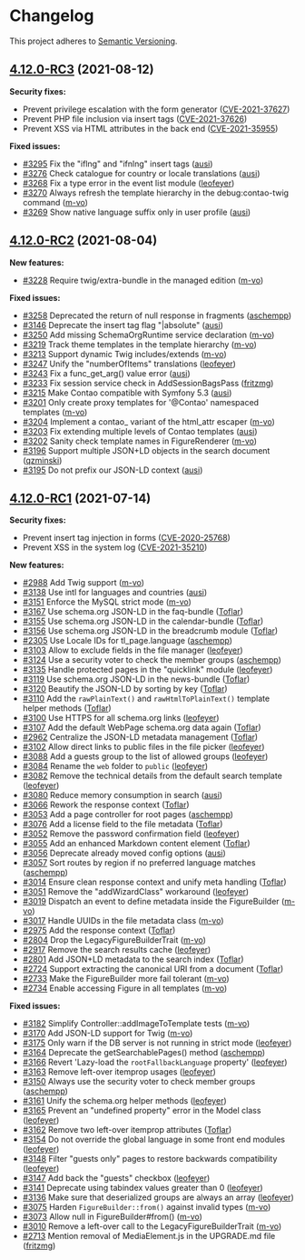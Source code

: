 # Changelog

This project adheres to [Semantic Versioning].

## [4.12.0-RC3] (2021-08-12)

**Security fixes:**

- Prevent privilege escalation with the form generator ([CVE-2021-37627])
- Prevent PHP file inclusion via insert tags ([CVE-2021-37626])
- Prevent XSS via HTML attributes in the back end ([CVE-2021-35955])

**Fixed issues:**

- [#3295] Fix the "iflng" and "ifnlng" insert tags ([ausi])
- [#3276] Check catalogue for country or locale translations ([ausi])
- [#3268] Fix a type error in the event list module ([leofeyer])
- [#3270] Always refresh the template hierarchy in the debug:contao-twig command ([m-vo])
- [#3269] Show native language suffix only in user profile ([ausi])

## [4.12.0-RC2] (2021-08-04)

**New features:**

- [#3228] Require twig/extra-bundle in the managed edition ([m-vo])

**Fixed issues:**

- [#3258] Deprecated the return of null response in fragments ([aschempp])
- [#3146] Deprecate the insert tag flag "|absolute" ([ausi])
- [#3250] Add missing SchemaOrgRuntime service declaration ([m-vo])
- [#3219] Track theme templates in the template hierarchy ([m-vo])
- [#3213] Support dynamic Twig includes/extends ([m-vo])
- [#3247] Unify the "numberOfItems" translations ([leofeyer])
- [#3243] Fix a func_get_arg() value error ([ausi])
- [#3233] Fix session service check in AddSessionBagsPass ([fritzmg])
- [#3215] Make Contao compatible with Symfony 5.3 ([ausi])
- [#3201] Only create proxy templates for '@Contao' namespaced templates ([m-vo])
- [#3204] Implement a contao_ variant of the html_attr escaper ([m-vo])
- [#3203] Fix extending multiple levels of Contao templates ([ausi])
- [#3202] Sanity check template names in FigureRenderer ([m-vo])
- [#3196] Support multiple JSON+LD objects in the search document ([qzminski])
- [#3195] Do not prefix our JSON-LD context ([ausi])

## [4.12.0-RC1] (2021-07-14)

**Security fixes:**

- Prevent insert tag injection in forms ([CVE-2020-25768])
- Prevent XSS in the system log ([CVE-2021-35210])

**New features:**

- [#2988] Add Twig support ([m-vo])
- [#3138] Use intl for languages and countries ([ausi])
- [#3151] Enforce the MySQL strict mode ([m-vo])
- [#3167] Use schema.org JSON-LD in the faq-bundle ([Toflar])
- [#3155] Use schema.org JSON-LD in the calendar-bundle ([Toflar])
- [#3156] Use schema.org JSON-LD in the breadcrumb module ([Toflar])
- [#2305] Use Locale IDs for tl_page.language ([aschempp])
- [#3103] Allow to exclude fields in the file manager ([leofeyer])
- [#3124] Use a security voter to check the member groups ([aschempp])
- [#3135] Handle protected pages in the "quicklink" module ([leofeyer])
- [#3119] Use schema.org JSON-LD in the news-bundle ([Toflar])
- [#3120] Beautify the JSON-LD by sorting by key ([Toflar])
- [#3110] Add the `rawPlainText()` and `rawHtmlToPlainText()` template helper methods ([Toflar])
- [#3100] Use HTTPS for all schema.org links ([leofeyer])
- [#3107] Add the default WebPage schema.org data again ([Toflar])
- [#2962] Centralize the JSON-LD metadata management ([Toflar])
- [#3102] Allow direct links to public files in the file picker ([leofeyer])
- [#3088] Add a guests group to the list of allowed groups ([leofeyer])
- [#3084] Rename the `web` folder to `public` ([leofeyer])
- [#3082] Remove the technical details from the default search template ([leofeyer])
- [#3080] Reduce memory consumption in search ([ausi])
- [#3066] Rework the response context ([Toflar])
- [#3053] Add a page controller for root pages ([aschempp])
- [#3076] Add a license field to the file metadata ([Toflar])
- [#3052] Remove the password confirmation field ([leofeyer])
- [#3055] Add an enhanced Markdown content element ([Toflar])
- [#3056] Deprecate already moved config options ([ausi])
- [#3057] Sort routes by region if no preferred language matches ([aschempp])
- [#3014] Ensure clean response context and unify meta handling ([Toflar])
- [#3051] Remove the "addWizardClass" workaround ([leofeyer])
- [#3019] Dispatch an event to define metadata inside the FigureBuilder ([m-vo])
- [#3017] Handle UUIDs in the file metadata class ([m-vo])
- [#2975] Add the response context ([Toflar])
- [#2804] Drop the LegacyFigureBuilderTrait ([m-vo])
- [#2917] Remove the search results cache ([leofeyer])
- [#2801] Add JSON+LD metadata to the search index ([Toflar])
- [#2724] Support extracting the canonical URI from a document ([Toflar])
- [#2733] Make the FigureBuilder more fail tolerant ([m-vo])
- [#2734] Enable accessing Figure in all templates ([m-vo])

**Fixed issues:**

- [#3182] Simplify Controller::addImageToTemplate tests ([m-vo])
- [#3170] Add JSON-LD support for Twig ([m-vo])
- [#3175] Only warn if the DB server is not running in strict mode ([leofeyer])
- [#3164] Deprecate the getSearchablePages() method ([aschempp])
- [#3166] Revert 'Lazy-load the `rootFallbackLanguage` property' ([leofeyer])
- [#3163] Remove left-over itemprop usages ([leofeyer])
- [#3150] Always use the security voter to check member groups ([aschempp])
- [#3161] Unify the schema.org helper methods ([leofeyer])
- [#3165] Prevent an "undefined property" error in the Model class ([leofeyer])
- [#3162] Remove two left-over itemprop attributes ([Toflar])
- [#3154] Do not override the global language in some front end modules ([leofeyer])
- [#3148] Filter "guests only" pages to restore backwards compatibility ([leofeyer])
- [#3147] Add back the "guests" checkbox ([leofeyer])
- [#3141] Deprecate using tabindex values greater than 0 ([leofeyer])
- [#3136] Make sure that deserialized groups are always an array ([leofeyer])
- [#3075] Harden `FigureBuilder::from()` against invalid types ([m-vo])
- [#3073] Allow null in FigureBuilder#from() ([m-vo])
- [#3010] Remove a left-over call to the LegacyFigureBuilderTrait ([m-vo])
- [#2713] Mention removal of MediaElement.js in the UPGRADE.md file ([fritzmg])

[Semantic Versioning]: https://semver.org/spec/v2.0.0.html
[4.12.0-RC3]: https://github.com/contao/contao/releases/tag/4.12.0-RC3
[4.12.0-RC2]: https://github.com/contao/contao/releases/tag/4.12.0-RC2
[4.12.0-RC1]: https://github.com/contao/contao/releases/tag/4.12.0-RC1
[CVE-2021-37627]: https://github.com/contao/contao/security/advisories/GHSA-hq5m-mqmx-fw6m
[CVE-2021-37626]: https://github.com/contao/contao/security/advisories/GHSA-r6mv-ppjc-4hgr
[CVE-2021-35955]: https://github.com/contao/contao/security/advisories/GHSA-hr3h-x6gq-rqcp
[CVE-2020-25768]: https://github.com/contao/contao/security/advisories/GHSA-f7wm-x4gw-6m23
[CVE-2021-35210]: https://github.com/contao/contao/security/advisories/GHSA-h58v-c6rf-g9f7
[aschempp]: https://github.com/aschempp
[ausi]: https://github.com/ausi
[fritzmg]: https://github.com/fritzmg
[leofeyer]: https://github.com/leofeyer
[m-vo]: https://github.com/m-vo
[qzminski]: https://github.com/qzminski
[Toflar]: https://github.com/Toflar
[#3295]: https://github.com/contao/contao/pull/3295
[#3276]: https://github.com/contao/contao/pull/3276
[#3268]: https://github.com/contao/contao/pull/3268
[#3270]: https://github.com/contao/contao/pull/3270
[#3269]: https://github.com/contao/contao/pull/3269
[#3228]: https://github.com/contao/contao/pull/3228
[#3258]: https://github.com/contao/contao/pull/3258
[#3146]: https://github.com/contao/contao/pull/3146
[#3250]: https://github.com/contao/contao/pull/3250
[#3219]: https://github.com/contao/contao/pull/3219
[#3213]: https://github.com/contao/contao/pull/3213
[#3247]: https://github.com/contao/contao/pull/3247
[#3243]: https://github.com/contao/contao/pull/3243
[#3233]: https://github.com/contao/contao/pull/3233
[#3215]: https://github.com/contao/contao/pull/3215
[#3201]: https://github.com/contao/contao/pull/3201
[#3204]: https://github.com/contao/contao/pull/3204
[#3203]: https://github.com/contao/contao/pull/3203
[#3202]: https://github.com/contao/contao/pull/3202
[#3196]: https://github.com/contao/contao/pull/3196
[#3195]: https://github.com/contao/contao/pull/3195
[#2988]: https://github.com/contao/contao/pull/2988
[#3138]: https://github.com/contao/contao/pull/3138
[#3151]: https://github.com/contao/contao/pull/3151
[#3167]: https://github.com/contao/contao/pull/3167
[#3155]: https://github.com/contao/contao/pull/3155
[#3156]: https://github.com/contao/contao/pull/3156
[#2305]: https://github.com/contao/contao/pull/2305
[#3103]: https://github.com/contao/contao/pull/3103
[#3124]: https://github.com/contao/contao/pull/3124
[#3135]: https://github.com/contao/contao/pull/3135
[#3119]: https://github.com/contao/contao/pull/3119
[#3120]: https://github.com/contao/contao/pull/3120
[#3110]: https://github.com/contao/contao/pull/3110
[#3100]: https://github.com/contao/contao/pull/3100
[#3107]: https://github.com/contao/contao/pull/3107
[#2962]: https://github.com/contao/contao/pull/2962
[#3102]: https://github.com/contao/contao/pull/3102
[#3088]: https://github.com/contao/contao/pull/3088
[#3084]: https://github.com/contao/contao/pull/3084
[#3082]: https://github.com/contao/contao/pull/3082
[#3080]: https://github.com/contao/contao/pull/3080
[#3066]: https://github.com/contao/contao/pull/3066
[#3053]: https://github.com/contao/contao/pull/3053
[#3076]: https://github.com/contao/contao/pull/3076
[#3052]: https://github.com/contao/contao/pull/3052
[#3055]: https://github.com/contao/contao/pull/3055
[#3056]: https://github.com/contao/contao/pull/3056
[#3057]: https://github.com/contao/contao/pull/3057
[#3014]: https://github.com/contao/contao/pull/3014
[#3051]: https://github.com/contao/contao/pull/3051
[#3019]: https://github.com/contao/contao/pull/3019
[#3017]: https://github.com/contao/contao/pull/3017
[#2975]: https://github.com/contao/contao/pull/2975
[#2804]: https://github.com/contao/contao/pull/2804
[#2917]: https://github.com/contao/contao/pull/2917
[#2801]: https://github.com/contao/contao/pull/2801
[#2724]: https://github.com/contao/contao/pull/2724
[#2733]: https://github.com/contao/contao/pull/2733
[#2734]: https://github.com/contao/contao/pull/2734
[#3182]: https://github.com/contao/contao/pull/3182
[#3170]: https://github.com/contao/contao/pull/3170
[#3175]: https://github.com/contao/contao/pull/3175
[#3164]: https://github.com/contao/contao/pull/3164
[#3166]: https://github.com/contao/contao/pull/3166
[#3163]: https://github.com/contao/contao/pull/3163
[#3150]: https://github.com/contao/contao/pull/3150
[#3161]: https://github.com/contao/contao/pull/3161
[#3165]: https://github.com/contao/contao/pull/3165
[#3162]: https://github.com/contao/contao/pull/3162
[#3154]: https://github.com/contao/contao/pull/3154
[#3148]: https://github.com/contao/contao/pull/3148
[#3147]: https://github.com/contao/contao/pull/3147
[#3141]: https://github.com/contao/contao/pull/3141
[#3136]: https://github.com/contao/contao/pull/3136
[#3075]: https://github.com/contao/contao/pull/3075
[#3073]: https://github.com/contao/contao/pull/3073
[#3010]: https://github.com/contao/contao/pull/3010
[#2713]: https://github.com/contao/contao/pull/2713
